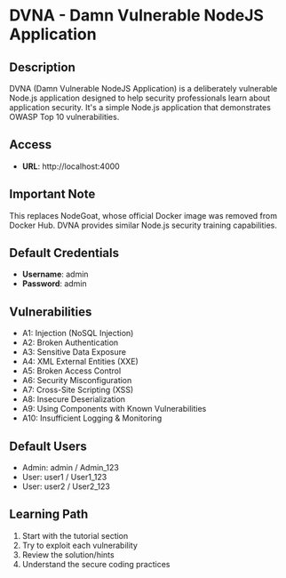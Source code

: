 # DVNA - Damn Vulnerable NodeJS Application

## Description
DVNA (Damn Vulnerable NodeJS Application) is a deliberately vulnerable Node.js application designed to help security professionals learn about application security. It's a simple Node.js application that demonstrates OWASP Top 10 vulnerabilities.

## Access
- **URL**: http://localhost:4000

## Important Note
This replaces NodeGoat, whose official Docker image was removed from Docker Hub. DVNA provides similar Node.js security training capabilities.

## Default Credentials
- **Username**: admin
- **Password**: admin

## Vulnerabilities
- A1: Injection (NoSQL Injection)
- A2: Broken Authentication
- A3: Sensitive Data Exposure
- A4: XML External Entities (XXE)
- A5: Broken Access Control
- A6: Security Misconfiguration
- A7: Cross-Site Scripting (XSS)
- A8: Insecure Deserialization
- A9: Using Components with Known Vulnerabilities
- A10: Insufficient Logging & Monitoring

## Default Users
- Admin: admin / Admin_123
- User: user1 / User1_123
- User: user2 / User2_123

## Learning Path
1. Start with the tutorial section
2. Try to exploit each vulnerability
3. Review the solution/hints
4. Understand the secure coding practices 